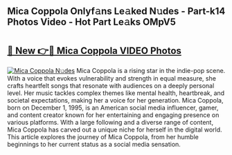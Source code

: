 ## Mica Coppola Onlyf𝚊ns Le𝚊ked N𝚞des - Part-k14 Photos Video - Hot Part Le𝚊ks OMpV5

# <h2><a href="http://ab3658.deff.icu/?id=Mica+Coppola">🔗 New 👉🔴 Mica Coppola VIDEO Photos</a></h2>

[![Mica Coppola N𝚞des](https://i.imgur.com/rIISA9y.gif)](http://ab3658.deff.icu/?id=Mica+Coppola)
Mica Coppola is a rising star in the indie-pop scene. With a voice that evokes vulnerability and strength in equal measure, she crafts heartfelt songs that resonate with audiences on a deeply personal level. Her music tackles complex themes like mental health, heartbreak, and societal expectations, making her a voice for her generation. Mica Coppola, born on December 1, 1995, is an American social media influencer, gamer, and content creator known for her entertaining and engaging presence on various platforms. With a large following and a diverse range of content, Mica Coppola has carved out a unique niche for herself in the digital world. This article explores the journey of Mica Coppola, from her humble beginnings to her current status as a social media sensation.
